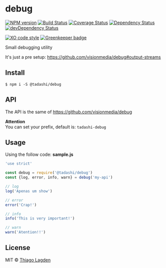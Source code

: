 # debug

[![NPM version][npm-img]][npm]
[![Build Status][ci-img]][ci]
[![Coverage Status][coveralls-img]][coveralls]
[![Dependency Status][dep-img]][dep]
[![devDependency Status][devDep-img]][devDep]

[![XO code style][xo-img]][xo]
[![Greenkeeper badge][greenkeeper-img]][greenkeeper]

[npm-img]:         https://img.shields.io/npm/v/@tadashi/debug.svg
[npm]:             https://www.npmjs.com/package/@tadashi/debug
[ci-img]:          https://travis-ci.org/lagden/debug.svg
[ci]:              https://travis-ci.org/lagden/debug
[coveralls-img]:   https://coveralls.io/repos/github/lagden/debug/badge.svg?branch=master
[coveralls]:       https://coveralls.io/github/lagden/debug?branch=master
[dep-img]:         https://david-dm.org/lagden/debug.svg
[dep]:             https://david-dm.org/lagden/debug
[devDep-img]:      https://david-dm.org/lagden/debug/dev-status.svg
[devDep]:          https://david-dm.org/lagden/debug#info=devDependencies
[xo-img]:          https://img.shields.io/badge/code_style-XO-5ed9c7.svg
[xo]:              https://github.com/sindresorhus/xo
[greenkeeper-img]: https://badges.greenkeeper.io/lagden/debug.svg
[greenkeeper]:     https://greenkeeper.io/


Small debugging utility

It's just a pre setup: https://github.com/visionmedia/debug#output-streams


## Install

```
$ npm i -S @tadashi/debug
```


## API

The API is the same of https://github.com/visionmedia/debug

**Attention**  
You can set your prefix, default is: `tadashi-debug`


## Usage

Using the follow code: **sample.js**

```js
'use strict'

const debug = require('@tadashi/debug')
const {log, error, info, warn} = debug('my-api')

// log
log('Apenas um show')

// error
error('Crap!')

// info
info('This is very important!')

// warn
warn('Atention!!')
```


## License

MIT © [Thiago Lagden](http://lagden.in)
